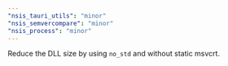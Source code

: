 ```yaml
---
"nsis_tauri_utils": "minor"
"nsis_semvercompare": "minor"
"nsis_process": "minor"
---
```


Reduce the DLL size by using `no_std` and without static msvcrt.
